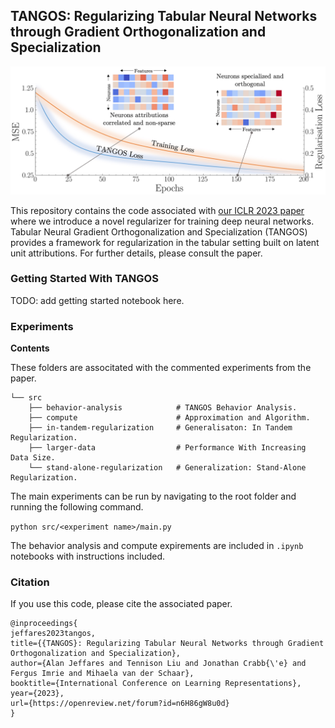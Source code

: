 ## TANGOS: Regularizing Tabular Neural Networks through Gradient Orthogonalization and Specialization
![TANGOS](figure.jpg?raw=true "TANGOS")

This repository contains the code associated with [our ICLR 2023 paper](https://openreview.net/forum?id=n6H86gW8u0d) where we introduce a novel regularizer for training deep neural networks. Tabular Neural Gradient Orthogonalization and Specialization (TANGOS) provides a framework for regularization in the tabular setting built on latent unit attributions. For further details, please consult the paper.


### Getting Started With TANGOS
TODO: add getting started notebook here.

### Experiments
**Contents**

These folders are associtated with the commented experiments from the paper.
```
└── src
    ├── behavior-analysis            # TANGOS Behavior Analysis.
    ├── compute                      # Approximation and Algorithm.
    ├── in-tandem-regularization     # Generalisaton: In Tandem Regularization.
    ├── larger-data                  # Performance With Increasing Data Size.
    └── stand-alone-regularization   # Generalization: Stand-Alone Regularization.
```

The main experiments can be run by navigating to the root folder and running the following command.

```python src/<experiment name>/main.py```

The behavior analysis and compute expirements are included in ```.ipynb``` notebooks with instructions included.

### Citation
If you use this code, please cite the associated paper.
```
@inproceedings{
jeffares2023tangos,
title={{TANGOS}: Regularizing Tabular Neural Networks through Gradient Orthogonalization and Specialization},
author={Alan Jeffares and Tennison Liu and Jonathan Crabb{\'e} and Fergus Imrie and Mihaela van der Schaar},
booktitle={International Conference on Learning Representations},
year={2023},
url={https://openreview.net/forum?id=n6H86gW8u0d}
}
```
